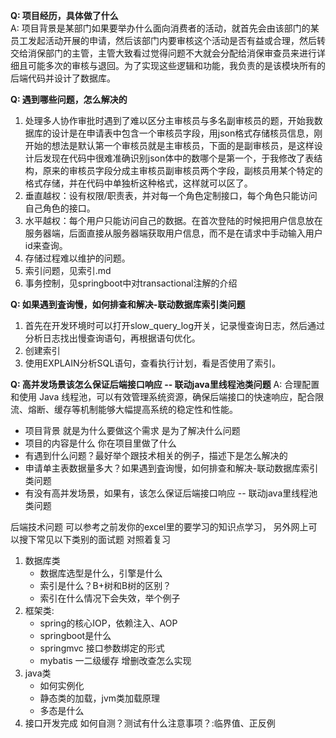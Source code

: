 **Q: 项目经历，具体做了什么**  
A: 项目背景是某部门如果要举办什么面向消费者的活动，就首先会由该部门的某员工发起活动开展的申请，然后该部门内要审核这个活动是否有益或合理，然后转交给消保部门的主管，主管大致看过觉得问题不大就会分配给消保审查员来进行详细且可能多次的审核与退回。为了实现这些逻辑和功能，我负责的是该模块所有的后端代码并设计了数据库。

**Q: 遇到哪些问题，怎么解决的**

1. 处理多人协作审批时遇到了难以区分主审核员与多名副审核员的题，开始我数据库的设计是在申请表中包含一个审核员字段，用json格式存储核员信息，刚开始的想法是默认第一个审核员就是主审核员，下面的是副审核员，是这样设计后发现在代码中很难准确识别json体中的数哪个是第一个，于我修改了表结构，原来的审核员字段分成主审核员副审核员两个字段，副核员用某个特定的格式存储，并在代码中单独析这种格式，这样就可以区了。  
2. 垂直越权：设有权限/职责表，并对每一个角色定制接口，每个角色只能访问自己角色的接口。
3. 水平越权：每个用户只能访问自己的数据。在首次登陆的时候把用户信息放在服务器端，后面直接从服务器端获取用户信息，而不是在请求中手动输入用户id来查询。
4. 存储过程难以维护的问题。  
5. 索引问题，见索引.md
6. 事务控制，见springboot中对transactional注解的介绍

**Q: 如果遇到査询慢，如何排查和解决-联动数据库索引类问题**

1. 首先在开发环境时可以打开slow_query_log开关，记录慢查询日志，然后通过分析日志找出慢查询语句，再根据语句优化。  
2. 创建索引
3. 使用EXPLAIN分析SQL语句，查看执行计划，看是否使用了索引。  

**Q: 高并发场景该怎么保证后端接口响应 -- 联动java里线程池类问题**
A: 合理配置和使用 Java 线程池，可以有效管理系统资源，确保后端接口的快速响应，配合限流、熔断、缓存等机制能够大幅提高系统的稳定性和性能。

- 项目背景 就是为什么要做这个需求 是为了解决什么问题
- 项目的内容是什么 你在项目里做了什么
- 有遇到什么问题？最好举个跟技术相关的例子，描述下是怎么解决的
- 申请单主表数据量多大？如果遇到査询慢，如何排查和解决-联动数据库索引类问题
- 有没有高并发场景，如果有，该怎么保证后端接口响应 -- 联动java里线程池类问题

后端技术问题 可以参考之前发你的excel里的要学习的知识点学习， 另外网上可以搜下常见以下类别的面试题 对照着复习

1. 数据库类  
    - 数据库选型是什么，引擎是什么  
    - 索引是什么？B+树和B树的区别？  
    - 索引在什么情况下会失效，举个例子  
2. 框架类:
    - spring的核心IOP，依赖注入、AOP
    - springboot是什么
    - springmvc 接口参数绑定的形式
    - mybatis 一二级缓存 增删改查怎么实现
3. java类
    - 如何实例化
    - 静态类的加载，jvm类加载原理
    - 多态是什么
4. 接口开发完成 如何自测？测试有什么注意事项？:临界值、正反例
